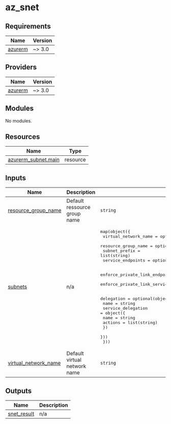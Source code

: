 # az_snet

<!-- BEGINNING OF PRE-COMMIT-TERRAFORM DOCS HOOK -->
## Requirements

| Name | Version |
|------|---------|
| <a name="requirement_azurerm"></a> [azurerm](#requirement\_azurerm) | ~> 3.0 |

## Providers

| Name | Version |
|------|---------|
| <a name="provider_azurerm"></a> [azurerm](#provider\_azurerm) | ~> 3.0 |

## Modules

No modules.

## Resources

| Name | Type |
|------|------|
| [azurerm_subnet.main](https://registry.terraform.io/providers/hashicorp/azurerm/latest/docs/resources/subnet) | resource |

## Inputs

| Name | Description | Type | Default | Required |
|------|-------------|------|---------|:--------:|
| <a name="input_resource_group_name"></a> [resource\_group\_name](#input\_resource\_group\_name) | Default ressource group name | `string` | `null` | no |
| <a name="input_subnets"></a> [subnets](#input\_subnets) | n/a | <pre>map(object({<br>    virtual_network_name = optional(string)<br>    resource_group_name  = optional(string)<br>    subnet_prefix        = list(string)<br>    service_endpoints    = optional(list(string))<br><br>    enforce_private_link_endpoint_network_policies = optional(bool)<br>    enforce_private_link_service_network_policies  = optional(bool)<br><br>    delegation = optional(object({<br>      name = string<br>      service_delegation = object({<br>        name    = string<br>        actions = list(string)<br>      })<br>    }))<br>  }))</pre> | n/a | yes |
| <a name="input_virtual_network_name"></a> [virtual\_network\_name](#input\_virtual\_network\_name) | Default virtual network name | `string` | `null` | no |

## Outputs

| Name | Description |
|------|-------------|
| <a name="output_snet_result"></a> [snet\_result](#output\_snet\_result) | n/a |
<!-- END OF PRE-COMMIT-TERRAFORM DOCS HOOK -->
